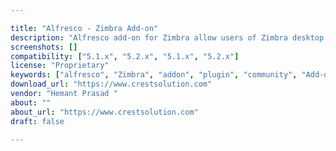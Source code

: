 ```yaml
---

title: "Alfresco - Zimbra Add-on"
description: "Alfresco add-on for Zimbra allow users of Zimbra desktop and collaboration suite to Save an email and/or attachments directly from Zimbra user interface to Alfresco repository. Owner Hemant Prasad ‌ Versions Community 5.1.x Community 5.2.x Enterprise 5.1.x Enterprise 5.2.x License Type Proprietary Project Page https://www.crestsolution.com Download Page Tags Alfresco - Zimbra Add-on Component Type Alternative Client / UI, Integration Extension Points Public API, Web Script Installation Manual Products Repository"
screenshots: []
compatibility: ["5.1.x", "5.2.x", "5.1.x", "5.2.x"]
license: "Proprietary"
keywords: ["alfresco", "Zimbra", "addon", "plugin", "community", "Add-on", "Alfresco", "-"]
download_url: "https://www.crestsolution.com"
vendor: "Hemant Prasad ‌"
about: ""
about_url: "https://www.crestsolution.com"
draft: false

---
```

